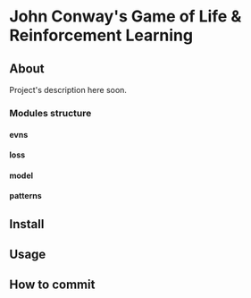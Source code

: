 # John Conway's Game of Life & Reinforcement Learning

## About

Project's description here soon.

### Modules structure
#### evns
#### loss
#### model
#### patterns

## Install

## Usage

## How to commit

